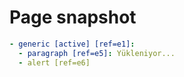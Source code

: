 # Page snapshot

```yaml
- generic [active] [ref=e1]:
  - paragraph [ref=e5]: Yükleniyor...
  - alert [ref=e6]
```